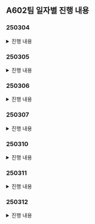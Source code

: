 ## A602팀 일자별 진행 내용
### 250304
<details>
  <summary>진행 내용</summary>

### 1) 아이디어 회의 진행 <br>
1. **QR 코드 결제 + 반올림 기부**
- 기부금의 불투명성, 기부의 어려움을 해결
- Payment Gateway API연동(자체 pay를 만들어야함)
- QR코드로 결제 연동
- 상품의 가격보다 더 많이 결제가 되어야함. → 200원을 더 뜯어와야한다..
- 잔돈을 어떠한 방식으로 블록체인으로 만들 것 인가?
- 기부는 어떻게 흘러갈 수 있을까? 기부 주체는 누구인가?

2. **청소년용 금융 교육 게임**
- 금융을 통해 인생에서 주어질 수 있는 다양한 재무적 도전과 맞서 싸우게 된다
- 당신은 초기 자산과 기본적인 금융 행동 카드를 가지고 시작. 인생의 막을 헤쳐나가며 충동구매, 예상치 못한 지출, 시장 변동성 등 다양한 금융적 위협과 마주치게 되고, 이를 현명하게 극복해야함
- 이벤트 시스템 - 미니게임
    - 모의투자(실제 주가 및 크롤링 데이터로 이벤트 시스템)


3. **소비 습관 관리**
- 잔돈 모으기
    - 결제 하고 남은 잔돈을 저금
- 트리거 형 저축
    - 특정 소비를 할 때마다 일정 금액 저축(ex식당결제 or 옷 구매 등등)
- 관심 분야 주식 추천
    - 내가 등록한 품목과 관련하여 유망한 주식을 추천, 구매할 수 있는 시스템
- 나의 소비 패턴 분석
    - 내 소비 패턴을 분석하여 지출을 줄일 수 있는 부분을 추천
- 상부상조
    - 목표에 묶여 있는 사람끼리 서로 도와주는 시스템
        - 같은 관심사를 가진 사람끼리(혹은 친구끼리) 도와주는 시스템, 기간 내에 돈을 다른 사람이 메꿔주면, 해당 사람에게 보상
- 내가 사고 싶은 물건의 합리적인 소비를 도움
    - 오버레이 & 웹 크롤링

4. **살껄말껄(주식 / 비트코인 / 부동산 )**
- 모의투자를 위한 보조 기능 & 투자 성향 차트 제공 → 증권사 UI와 다르게
- 실전투자를 위한 보조 기능 & 투자 성향 차트 제공 → 증권사 UI와 다르게
- 껄무새 음성 챗봇 (투자 보조자)
    
 
5. **경조사 돈관리**
- 돈 낸사람 리스트 관리
- 내가 경조사로 돈 냈던 사람 목록& 금액 관리
- 경조사로 돈을 얼마나 내야할지 커뮤니티/투표


6. **구독 서비스 관리 플랫폼**
- 고정 지출 관리
- aos에서 앱 시간을 연동해서 시간 대비
- 각 서비스별 사용 시간 확인해서 가치를 잘 뽑아내고 있는지?


### 2) 아이디어 별 컨설턴트님 피드백 진행 <br>
1. **QR 코드 결제 + 반올림 기부**
- 결제를 나눠서 처음에 본 결제를 하고, 그 이후에 기부를 해서 따로 결제를 해야한다.
- 사이즈가 너무 작고 서비스가 독자적으로 생존할수 없다

2. **청소년용 금융 교육 게임**
- 타깃 / 연령대를 잘 선택을 해야함(초 ~ 중 정도로)
    - 보호자와 자녀가 할수 있는 걸 서로 다르게 한다던가(부모가 교육 시키는 서비스)
- 기사를 기반으로 크롤링해서 내용을 넣는 건 가능하면 좋다
    - 실제 뉴스로 할건지, 아니면 생성형 AI를 토대로 뉴스를 만들어 나갈지
- 그래픽적인 고민을 많이 해야한다
- 게임을 진행하는 복잡도가 올라갈수록 게임 서버가 어려움
    - 게임 DB 저장
    - 네트워크 게임이면 더 복잡함
- 미니게임 vs 육성 게임

3. **소비 습관 관리**
- 킥이 필요하다(기존 기능에서 하나 뽑아서 개선하거나, 새로운 기능을 넣거나)
- 나의 소배패턴 분석→ 이미 토스에서 잘 해주고 있다.
- 특정유저를 위한 맞는 무엇인가가 있어야한다.
- 그래서 이 서비스가 뭐야? 라고 대답하기가 아쉽다.
- 구체화가 더 필요하다

4. **살껄 말껄**
- 입력은 손보다는 말로 하는게 매우 편하다.
- 앱이거나 모바일이라면 음성으로 하면 좋다.
- 챗봇은 챗봇의 퀄리티로 성능이 갈린다
- 챗봇과 대결하는 것도 재미있을 것 같다.
- 상호작용이 있으면 재밌을 것 같다.
- 그런데 껄무새 기능을 구체화하면 좋을 것 같다. 음성으로 어떤 입력을 받고 아웃풋을 내는게 좋을지? 어떤 AI를 쓰면 좋을지?
- 단순한 프로프팅보다는 구체적인 AI를 도입하는게 좋을 것 같다.


### 3) 추후 진행 예정
1. 껄무새, 게임 관련 아이디어 구체화 ( 규모, 기술 까지 고려해서 )
2. 신규 아이디어 가져 올 경우 구체적인 기능까지 고려해서 기획해오기

</details>

### 250305
<details>
  <summary>진행 내용</summary>

### 1) 아이디어 회의 진행 <br>
1. **소상 공인 대상의 위치 기반 방문 광고 앱**

    문제점
    - 소상공인은 온라인 쇼핑이 아닌 오프라인을 통한 구매이기 때문에 광고 플랫폼의 광고가 있고,
    - 일반적인 인터넷 광고(당근마켓, 네이버, 인스타그램, 바이럴)의 경우 클릭만 해도 과금이 되고 전환율이 높지 않음
    - 오프라인 매장의 경우 중요지표는 클릭 보다는 방문일 것임
    - 직접 방문할 경우 구매까지 가는 전환율의 확률이 높아질 수 밖에 없음 ( 추가 자료 필요 )

    문제 해결 기능

    1. 판매자
    - 처음에 금액를 결제 , 미션 등록하고 가게 위치를 등록
    - 다른 소상공인과 연맹하여 패키지 상품을 만들수 있음
    - ex) 데이트 패키지, 친구 패키지
        - 그 소상공인끼리 연맹을 맺어서, 그 모든 지역을 들렸다면, 리워드를 지급하는 식
        - (하루동안) 레드버튼 갔다가 쌀국수집을 가야지만 제공
        - 발렌타인 패키지 : 파스타 집 → 반지 공방 → 펍

    2. 구매자
    - CPV(visit) 상품일 경우 방문 & 체류 시간으로 측정
        - 방문 지를 측정하는 기준
            - 지오펜싱
            - 블루투스 비콘
    - 그 외 CPS(SELL) 상품
        - 결제내역 기반으로 포인트 적립
        - 그외 광고 상품은 수동으로 이벤트 할 경우 직원이 체크
    - 패키지 상품 → 고객입장에서는 몰랐던 코스 알수 있음/ 따로 코스 안짜도됨 정보 제공 효과, 합리적인 가격으로 갈수 있음

    필요한 기술

    1. 지오펜싱 (Geofencing) or 블루투스 or WIFI
    - 사용자의 위치 데이터를 기반으로 특정 지역(반경 기준)을 설정하고, 사용자가 해당 지역에 진입하거나 일정 시간 체류했을 때 이벤트를 발생시키는 기술.
    - 구현 방식
        - GPS 또는 Wi-Fi를 활용하여 사용자 위치를 실시간으로 추적.
        - 백엔드에서 미리 등록된 지오펜스를 관리하며, 사용자의 위치가 특정 영역에 들어왔는지 확인.
        - Google Maps API 또는 Mapbox 등의 서비스를 활용 가능.
        - Android에서는 `Geofencing API`, iOS에서는 `CLLocationManager` 활용 가능.
        - 배터리 소모 최적화를 위해 백그라운드 처리 기법 적용.

    2. 체류 시간 측정
    - 유저가 특정 위치에서 일정 시간(예: 5분) 머물렀는지 확인하는 기능.
    - 일정 주기마다 사용자 위치를 확인하고, 특정 좌표 내에서의 체류 시간을 기록.
    체류 시간 로직:
        1. 사용자가 지오펜스 영역에 진입하면 타이머 시작.
        2. 주기적으로 위치를 체크하여 사용자가 계속 영역 내에 있는지 확인.
        3. 일정 시간(예: 5분) 유지되면 리워드 지급.
        4. 영역을 이탈하면 타이머 초기화.

    3. 트랜잭션 처리 (리워드 지급)
    - 사용자의 리워드 지급을 안정적으로 처리하기 위한 트랜잭션 설계가 필요.
    - 이중 지급 방지를 위한 분산 락 등

2. **Financess Maker 게임**<br>
    재벌 총수의 후계자 시험에서, 최고의 자산관리 능력을 증명하여 가문의 적법한 상속자가 되는 금융 배틀 게임
    12~16세에게 자산 관리란 이런 것이다! 하고 알려줘버리자

    게임 기본 구조
    - 총 플레이타임: 40분
    - 턴 수: 8턴 (게임 내 8개월)
    - 턴당 시간: 5분
    - 시작 자본금: 모든 플레이어 1,000만원 (동일 조건)
    - 턴 당 활동에는 제한이 있을 예정.

    4대 핵심 시스템
    1) 생존과 자산 관리

    - 주거 옵션:
        - 고시원(월 30만원), 원룸(월 50만원), 오피스텔(월 80만원)
        - 선택에 따라 건강/인맥/집중력 변화 -5분
    - 생활비 전략:
        - 절약형(월 50만원): 저축 +, 인맥 - (정보 거지)
        - 균형형(월 100만원): 균형적 성장
        - 럭셔리형(월 200만원): 인맥 +, 저축 - (정보의 우위)

    2) 수입 창출 시스템(메인 교육)

    - 저축 - 안전자산(1-3% 수익)
    - 미니게임: (지식 주입)
        - 아르바이트 - 90초
        - 주식(손실 가능성, 최대 30% 수익) - 2분 ~ 2분30
        - 부동산(초기 자본 필요, 장기 수익) -
        - 고위험 투자(암호화폐, 예술품) -

    3) 역량 개발 (선택식) - 1분
    - 1회 선택당 1가지 능력 상승:
        - 재정 지식: 투자 수익률 증가 -
        - 사업 감각: 창업 성공률 증가
        - 협상 기술: 거래 조건 개선
        - 인맥 형성: 특별 기회 접근성

    4) 경쟁 요소

    - 월간 평가
        - 회장의 특별 미션 (2턴마다 발생)
        - 크롤링
        - 순위에 따른 보너스/페널티
3. **목표 달성을 위한 소비 습관 관리 서비스**<br>
    기획 배경<br>
    - 소액 지출이 빈번해 목표 자금을 모으기 어려운 시대 상황
    
    핵심 컨셉<br>
    - 퀘스트 완료 시 리워드를 지급하여 사용자가 즐겁게 저축하고 목표를 달성할 수 있도록 독려
    사용자는 리워드를 통해 자신의 캐릭터와 공간을 꾸밀 수 있음
        

    핵심 기능<br>

    - 단기/장기 목표를 입력하고 각 목표에 맞는 소비 습관 관리 지원 기능 제공
        - 단기: 잔돈 모으기, 소비 패턴 분석을 통한 카드, 적금 추천 및 예산 관리
        - 장기: 장기 적금 및 투자 자산 추천
    - 설정한 목표를 기반으로 일일, 주간 퀘스트를 제안하고, 퀘스트를 완료하면 리워드 제공
    - 사용자는 받은 리워드(재화)로 자신의 캐릭터 혹은 마을(공간)을 육성할 수 있음
        - 캐릭터를 육성하며 동기 부여 제공
    - 커뮤니티를 통한 경쟁 기능, 누군가의 목표 달성을 지원하면 특수 리워드 지급
        - 커뮤니티 내에서 경쟁하고, 자체 퀘스트를 통한 절약 동기부여
        - 누군가의 목표 달성을 도와주고 받은 특수 리워드로 자신의 캐릭터를 위한 특수 아이템 구입 가능



### 2) 컨설턴트님 피드백 진행 <br>
1. **소상 공인 대상의 위치 기반 방문 광고 앱**
- 층 수 구별은 어떻게?
- 소비자 입장에서 QR코드로 찍도록 만드는 게 더 편한 방법이지 않을까
- 위치 기반은 현실적(기술적)인 이유로 좀 어려울 것 같다
    ex) 식당이라면 메뉴판 중간에 QR을 놔둬서 검증한다던지…
- 꼭 리워드는 돈이 아니어도 지역상품권 같은 것들로 할 수도 있고, 가맹점이라면 가맹점들 간에 활용할 수 있는 아이템이라도 좋을 듯
- 점주 입장에서의 사용 경험, 유저 입장의 사용 경험 둘 다 살이 붙어야 할 것 같다.

2. **Financess Maker 게임**
- 시놉시스가 좋음
- 얼마나 현실 세계에 부합되게 만드냐에 따라서 성격이 결정될 것
- 재미요소 & 리얼함
- 상호 작용, 서로 경쟁 할 경우 중간에 흥미 유발을 위한 이벤트가 필요할듯
- 발란스를 잘 잡아야한다, 한가지 전략으로만 이기는 경우가 없어야 함
- 교육용 게임 & 현실성 & 재미 모든 토끼를 다 잡아야함
- 끝나고 AI를 써서 보고서를 제공하는 것도 좋을 듯
    - ex) 너의 평균 수익률은 어떻고, 너는 어떤 성향이다
- 디자인 혹은 캐릭터 움직이게 하는데 더 고민을 해봐야할 듯


### 3) 그외 회의 내용
1. JIRA 사용 컨벤션 논의
2. 아이디어를 새로 기획 할 경우 좀더 명확히 현실성/기술을 조사해서 가져올것
3. 게임/소상공인 관련/소비습관 셋 중 디벨롭 해서 오기

</details>


### 250306
<details>
  <summary>진행 내용</summary>

### 1) 아이디어 회의 진행

1. 아이디어 기획 <br>
**껄무새와 함께하는 주식 투자**
- 사용자의 투자 성향을 분석 : 투자 데이터를 통한 복기 및 stable diffusion AI
- 9시 이전의 뉴스의 정보를 기준으로 10개의 데이터를 미리 학습
- 실제 데이터를 기반으로 API를 활용하기
- 껄무새는 투자 보조자로 활용

**목표 달성을 위한 소비 습관 관리 서비스**
- 결제 데이터를 유사한 소비 패턴을 가진 사용자 그룹을 도출
- 싸피 내에서 실제 유저들이 활용할수 있게 하려면 실제 은행 거래 내역 CSV 파일을 업로드

**와치하우마치**
- 소비 상호 감시 서비스
- 주요기능
	- 소비 내역이 자동으로 공유되는 피드
	- 다른 사람들이 댓글과 피드백을 남길 수 있음
	- 비슷한 소득 수준의 소비 패턴과 비교 가능
	- 점진적으로 절약 습관을 유도하는 시스템

**소비 패턴에 맞는 매장 추천 서비스**
- AI를 기반으로 매장 추천
- 등록된 가맹점 리스트에서 적합한 코스 제안
- 소비자에 리워드 과금

**Financess Maker**
- 자산 관리 배틀 시뮬레이션
- 캐릭터 행동에 따라 속성 데이터 변화
- 모의 투자 등의 활동으로 자산 증식 가능
- AI를 활용한 이벤트로 재미 증가


2. 아이디어 추가 논의
- 와이하우마치 아이디어가 선정되어 추가 논의 진행
- 배포 후 실제 사용자의 사용성을 고려하여, 전달 받은 API가 아닌 추가 데이터 활용 방법을 논의
	- 앱 푸시 알림을 받아오는 방법과 SMS로 이전 내역을 받아오는 방법을 발견
- 결제 내역을 어떻게 활용할 것인가에 대해 논의
	- 카드를 제안하던다던가, 지출 내역을 줄이도록 도와준다던가 기능 논의
- 캐릭터를 통해서 재미를 극대화
	- 워치를 활용해서 실시간으로 캐릭터를 육성

###  2) 컨설턴트 님과의 미팅 진행
- 실제 결제 내역을 가져오는 것이 포토폴리오 측면에서 크게 의미가 없을수 있다.
- 결제 내역을 가져와서 AI로 제안하는 것에 데이터 측면에서 한계가 있다.

###  3) 추후 진행 내역
- 어떤 데이터를 활용할 것일가에 대한 명확한 기준이 필요
- 데이터를 어떻게 활용하여야 차별점이 있을지에 대해 추가 생각 필요
- 아이디어 추가 기획


</details>

### 250307
<details>
  <summary>진행 내용</summary>

### 1) 아이디어 회의 진행 <br>

**껄무새와 함께하는 나의 자산포트폴리오 관리**
- 포트폴리오를 자기가 직접 만들기만 한다면 포트폴리오를 리밸런싱을 해준다
- 백테스팅하여 합리적인 투자를 도움
- 해외의 뉴스를 크롤링해서 실시간 정보를 바로 얻어올수 있다
- 껄무새 음성 챗봇 기능 -> 더욱 편하게 투자를 할수 있게 도와줌

    기술 구현 포인트
    - STT, LLM, TTS 등 음성 처리 기술 최적화
    - 실시간 데이터 분석 및 백테스팅
    - 자체 뉴스 검색 시스템 구축


**와치하우마치 (Watch How Much) 소비 챗봇 서비스**
- 소비 내역 자동 기록 및 즉각적 피드백
- 챗봇 유형 선택 및 성장 시스템
- 소비 리포트 및 맞춤 피드백
- 대화형 소비 컨설팅 및 미션 기능

    기술 구현 포인트
    - 자동 소비 내역 기록 시스템 (카드, 영수증 등)
    - 챗봇 성장 알고리즘 및 맞춤형 피드백
    - 소비 리포트 데이터 시각화 및 분석

### 2) 컨설턴트님과의 미팅 내용
**껄무새와 함께하는 나의 자산포트폴리오 관리**
- 사용자 편의성 관점 : 자산이 변화할때마다 직접 입력하는 것은 귀찮다
	부동산 같은 자산의 경우 데이터를 가져오는 것이 힘들다
- 리밸런싱의 기술적 한계 : 리밸런스에서 단순히 비율만 조정하라고 하는 것은 너무 단순, 반대로 어떤 주식을 팔아라 이렇게 하는 것은 너무 복잡하다
- 자산 포토폴리오 관리에 대한 근본적인 문제 : 인사이트가 없는데 충분한 레벨링이 가능할까? 도메인에 대한 충분한 공부가 필요하다

**와치하우마치**
- 데이터 수집의 한계 : 어디까지 개인화할 수 있는 데이터를 수집할 것인지
    - 데이터에 따라 할 것이 많을 것
    - 긁어오는 것만이 아니라 사람이 직접 입력해야할 것도 있을 것인지
- AI 패턴에 대한 의문 : AI를 어떻게 쓰고 어떤 로직을 쓸지 공부필요
- 게임 로직에 대한 추가 기획 필요 : 게이미피케이션이므로 재미를 위해 더 기획이 필요
- 음성 챗봇에 대한 추가 구현 : 메인은 음성 챗봇이므로 어떤 기능을 주어야 차별화가 될 것인지 고민 필요

### 3) 추후 진행 예정
- 컨설턴트트님께서 피드백 주신 내용들을 추가로 보완하여 주말 내 미팅 진행
- 각 기획 별 기술적인 로직 및 실현 가능성 추가 공부 예정

</details>

### 250310
<details>
  <summary>진행 내용</summary>

### 1) 아이디어 회의 진행 <br>

**역사적 사실 기반 모의 투자 시뮬레이터**
- 시대물 스토리형 게임
- 목적 : 역사를 기반으로 경제를 교육
- 레퍼런스

    - stonk-9800

    - [Steam의 STONKS-9800: 주식 시장 시뮬레이터](https://store.steampowered.com/app/1539140/STONKS9800/?l=koreana)

    ##### 관련 개념
    - **외환보유액과 환율**: 한국의 외환보유액이 급감하면서 원화 가치가 폭락. IMF로부터 긴급 자금을 지원받음.
    - **금융기관 부실**: 대기업과 은행의 부실채권이 증가하면서 금융위기가 심화.
    - **기업 도산과 구조조정**: 대기업(한보, 기아 등)의 파산과 대규모 정리해고 발생.
    - **IMF 구제금융과 긴축정책**: 정부가 구조조정을 단행하고 외국 자본을 유치하기 위한 개혁 진행.
    - **국민 모금 운동**: 외환 위기를 극복하기 위해 금 모으기 운동 등 국민적인 노력이 있었음.
    - **IT 붐과 벤처 투자 과열**: 1990년대 후반 인터넷 기업이 급성장하면서 막대한 투자금이 몰림.
    - **거품 형성**: 실적 없이 기대감만으로 기업 가치가 폭등.
    - **버블 붕괴**: 2000년 초반 닷컴 기업들이 연이어 파산하면서 주가 폭락.

    ##### 게임 시스템
    - **자산 관리**: 현금, 주식, 부동산, 금 등을 보유하며 경제 변화에 따라 가치를 평가.
    - **환율과 금리 변화**: 외부 요인에 따라 경제 흐름이 변하고 투자 판단이 달라짐.
    - **경제 뉴스 시스템**: IMF 정책, 금리 변화, 외국 자본 유입 등 뉴스가 등장하고 이를 바탕으로 투자 전략을 짜야 함.
    - **(공격적 투자) 주식/부동산 투자**: 주식을 매매하고 부동산을 사고팔며 경제 흐름을 경험.
    - **(안정적 투자) 채권/달러/금**
    - **위기 관리**: 버블이 꺼지기 전에 매도할 것인지, 계속 보유할 것인지 선택.

    ##### 게임 진행 방식
    - 텍스트 기반 경제 시뮬레이션 (ex. 간단한 UI로 그래프, 선택지 제공)
    - 턴제 방식으로 매월 경제 변화 체크 → 투자 및 자산 운영 결정
    - 뉴스 및 경제 이벤트 발생 → 올바른 선택을 하면 자산이 증가
        - 교통 사고 등 큰 지출이 발생하는 이벤트도 있음. 플레이어가 어떻게 대처하느 냐에 따라 결과가 바뀔 수 있음

**카드 혜택 관리 서비스**
- 이것저것 카드가 많아진 사회 초년생 대상
- 카드를 통한 소비에서 합리적인 소비를 할 수 있도록 혜택 관리를 해준다

    ##### 페르소나

    1. 직장인 (월급 관리 중요, 혜택 최적화 선호)

    - 30대, 대기업/공기업 근무
    - 월급, 카드 사용이 많아 혜택 최적화 필요
    - 주요 관심사: "자동으로 내 소비 패턴 분석 & 혜택 최적화"

    2. 사회초년생 (소비 패턴 형성 단계)

    - 20대 후반, 첫 직장
    - 월급이 많지는 않지만, 어떤 카드가 좋은지 알고 싶음
    - 주요 관심사: "절약 & 올바른 카드 사용법"

    ##### 주요 기능

    - 가입시 소비자의 결제 내역을 다 가져와서 소비자 패턴을 분석(사실상 카드 혜택을 기준으로)
    - 소비를 할 경우 즉시 피드백
    - 결제 전 위치 기반으로 내가 가진 카드에 대한 주변 상가의 혜택 알아오기
    - 리포트 제공(가계부 기능)
    - 친구와 교류(카드로 어느정도의 혜택을 봤는지 비교??)
    - 지역 탐험(특정 카드를 통해 여행이나 지역 탐방 유도)

### 2) 추후 진행 예정

위 두개 아이디어에 대한 구체화 후 내일 오전 회의에서 최종 아이디어 결정
</details>

### 250311
<details>
  <summary>진행 내용</summary>

### 1) 아이디어 회의 진행 <br>

**역사적 사실 기반 모의 투자 시뮬레이터**
- 문제점: 구상대로 기획했을 경우, 백엔드에서 할 작업 부족.
- 따라서 멀티 게임으로 기획을 변경했으나, AI를 적용할 기능이 없어 다시 곤란해짐.

따라서 2안이었던 카드 추천 혜택 관리 서비스로 최종 아이디어를 변경.


**카드 추천/혜택 관리 서비스**
- 가입시 소비자의 결제 내역을 다 가져와서 소비자 패턴을 분석(사실상 카드 혜택을 기준으로)
- 소비를 할 경우 즉시 피드백
- 결제 전 위치 기반으로 내가 가진 카드에 대한 주변 상가의 혜택 알아오기
- 리포트 제공(가계부 기능)
- 친구와 교류(카드로 어느정도의 혜택을 봤는지 비교??)
- 지역 탐험(특정 카드를 통해 여행이나 지역 탐방 유도)

- 이후 기획 회의로 주 기능을 더 자세하게 개발

    ##### 주 기능(미확정)
    - **소비 패턴 분석(AI)**: 사용자의 카드 사용 내역을 제공 받아 AI를 통하여 분석 후, 사용자의 소비 패턴에 맞는 캐릭터 생성
    - **카드 추천**: 분석한 소비 패턴에 맞는 혜택을 제공하는 카드 추천
    - **결제 전 카드 추천**: 위치 기반으로 측정한 주변 가게, 혹은 입력한 가게에 대해 현재 소지 중인 카드 중 가장 큰 혜택을 제공하는 카드 추천
    - **결제 후 피드백**: 결제 후, 결제한 카드 외의 다른 카드들 중 받은 혜택 보다 더 큰 혜택을 제공하는 카드 추천
    - **가계부(월별 리포트 제공)**: 입력받은 소비 기록을 기록하고, 1개월 마다 기간 내의 소비에 대해 분석하여 리포트 제공
    - **놓치고 있는 혜택 알림**: 카드 혜택 중 아직 사용자가 받지 못한 혜택을 1주일 마다 알림으로 환기
    - **결제하기**: QR/바코드를 이용하여 앱 내의 카드를 이용하여 결제
    - **챌린지**: 미수령 혜택 등을 이용하여 사용자가 실적을 달성하는 등의 도움을 챌린지 형식으로 도움


### 2) 추후 진행 예정

필요 기능 명세서를 작성하고 UI 구성안에 대해 모두 만족할 합의안 탐색 예정

</details>

### 250312
<details>
  <summary>진행 내용</summary>

### 1) 1차 전문가 미팅 <br>

**프로젝트 관련 조언**

- **차별화 요소**: 단순 카드 추천에서 끝나는 것이 아니라 카드 결제까지 연결되는 플로우를 만드는 것이 차별점이 될 것

- **핵심 논의 포인트**
  -결제 프로세스의 단계가 너무 많아지지 않게 간소화하여 사용성을 높이는 것이 중요, 삼성페이나 카카오페이를 떠올려보면 거의 2 step으로 해결되는 것을 확인할 수 있다. 이처럼 결제단계를 최적화 하는 것을 고민해볼 것.
  - 카드사 데이터 처리를 어떤 식으로 처리할 지, CI(Customer Identification) 값을 활용하거나 기존의 전자인증을 활용 가능. 
  - 고객의 핀번호와 같은 정보 암호화에 대한 고민 + 기기정보와 핀번호 같은 정보를 고유 식별정보와 매핑 하는 것에 대한 고민
  - 실시간으로 데이터 처리를 어떤식으로 할 지, 배치 방식으로 할 지
- **금융권 취업 관련 조언**
  - 금융 지식도 중요
  - 새로운 기술도 중요하지만 기존의 기술을 잘 배워서 어떤 변화에도 적응하는 능력을 기르는 것이 더 중요
  - 다양한 부서와 협업을 위한 커뮤니케이션 능력도 중요


**와이어프레임 / 요구사항 정의서**
- 크게 홈, 내카드, 결제, 가계부, 마이페이지로 구분
  - **홈**
    - 메인화면, 내 캐릭터와 내 소비패턴 기반 추천카드 표시.  
  - **내카드**
    - 내 카드 리스트. 카드마다 혜택과 실적 달성 현황 같은 정보를 보여줌
  - **결제**
    - 결제가 이뤄지는 화면. 추천카드로 결제하기, 내 카드 중 선택해서 결제하기.
  - **가계부**
    - 월별 리포트와 일별 소비 내역 제공, 그래프의 형태로 나의 지난 소비 확인 할 수 있게 함
  - **마이페이지**
    - 회원 정보 관리.


### 2) 추후 진행 예정



</details>
